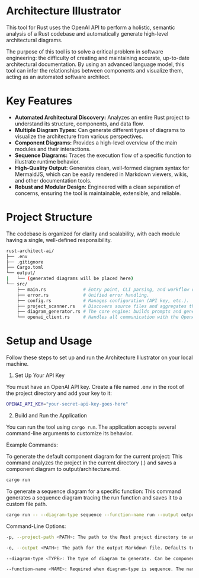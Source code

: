# Architecture Illustrator
This tool for Rust uses the OpenAI API to perform a holistic, semantic analysis of a Rust codebase and automatically generate high-level architectural diagrams.

The purpose of this tool is to solve a critical problem in software engineering: the difficulty of creating and maintaining accurate, up-to-date architectural documentation. By using an advanced language model, this tool can infer the relationships between components and visualize them, acting as an automated software architect.

# Key Features
- **Automated Architectural Discovery:** Analyzes an entire Rust project to understand its structure, components, and data flow.
- **Multiple Diagram Types:** Can generate different types of diagrams to visualize the architecture from various perspectives.
- **Component Diagrams:** Provides a high-level overview of the main modules and their interactions.
- **Sequence Diagrams:** Traces the execution flow of a specific function to illustrate runtime behavior.
- **High-Quality Output:** Generates clean, well-formed diagram syntax for MermaidJS, which can be easily rendered in Markdown viewers, wikis, and other documentation tools.
- **Robust and Modular Design:** Engineered with a clean separation of concerns, ensuring the tool is maintainable, extensible, and reliable.

# Project Structure
The codebase is organized for clarity and scalability, with each module having a single, well-defined responsibility.

```bash
rust-architect-ai/
├── .env
├── .gitignore
├── Cargo.toml
└── output/
|   └── (generated diagrams will be placed here)
└── src/
    ├── main.rs              # Entry point, CLI parsing, and workflow orchestration.
    ├── error.rs             # Unified error handling.
    ├── config.rs            # Manages configuration (API key, etc.).
    ├── project_scanner.rs   # Discovers source files and aggregates their content.
    ├── diagram_generator.rs # The core engine: builds prompts and generates diagrams.
    └── openai_client.rs     # Handles all communication with the OpenAI API.
```

# Setup and Usage
Follow these steps to set up and run the Architecture Illustrator on your local machine.

1. Set Up Your API Key

You must have an OpenAI API key. Create a file named .env in the root of the project directory and add your key to it:
```bash
OPENAI_API_KEY="your-secret-api-key-goes-here"
```

2. Build and Run the Application

You can run the tool using `cargo run`. The application accepts several command-line arguments to customize its behavior.

Example Commands:

To generate the default component diagram for the current project:
This command analyzes the project in the current directory (.) and saves a component diagram to output/architecture.md.
```bash
cargo run
```

To generate a sequence diagram for a specific function:
This command generates a sequence diagram tracing the run function and saves it to a custom file path.
```bash
cargo run -- --diagram-type sequence --function-name run --output output/sequence_diagram.md
```
Command-Line Options:

```bash
-p, --project-path <PATH>: The path to the Rust project directory to analyze. Defaults to the current directory (.).

-o, --output <PATH>: The path for the output Markdown file. Defaults to output/architecture.md.

--diagram-type <TYPE>: The type of diagram to generate. Can be component or sequence. Defaults to component.

--function-name <NAME>: Required when diagram-type is sequence. The name of the public function to trace.
```